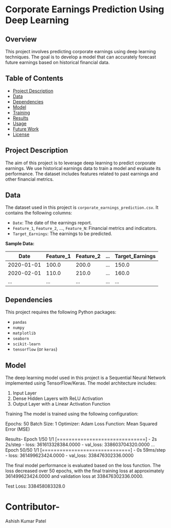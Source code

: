 # Corporate Earnings Prediction Using Deep Learning

## Overview

This project involves predicting corporate earnings using deep learning techniques. The goal is to develop a model that can accurately forecast future earnings based on historical financial data.

## Table of Contents

- [Project Description](#project-description)
- [Data](#data)
- [Dependencies](#dependencies)
- [Model](#model)
- [Training](#training)
- [Results](#results)
- [Usage](#usage)
- [Future Work](#future-work)
- [License](#license)

## Project Description

The aim of this project is to leverage deep learning to predict corporate earnings. We use historical earnings data to train a model and evaluate its performance. The dataset includes features related to past earnings and other financial metrics.

## Data

The dataset used in this project is `corporate_earnings_prediction.csv`. It contains the following columns:

- `Date`: The date of the earnings report.
- `Feature_1`, `Feature_2`, ..., `Feature_N`: Financial metrics and indicators.
- `Target_Earnings`: The earnings to be predicted.

**Sample Data:**

| Date       | Feature_1 | Feature_2 | ... | Target_Earnings |
|------------|-----------|-----------|-----|-----------------|
| 2020-01-01 | 100.0     | 200.0     | ... | 150.0           |
| 2020-02-01 | 110.0     | 210.0     | ... | 160.0           |
| ...        | ...       | ...       | ... | ...             |

## Dependencies

This project requires the following Python packages:

- `pandas`
- `numpy`
- `matplotlib`
- `seaborn`
- `scikit-learn`
- `tensorflow` (or `keras`)

## Model
The deep learning model used in this project is a Sequential Neural Network implemented using TensorFlow/Keras. The model architecture includes:

1. Input Layer
2. Dense Hidden Layers with ReLU Activation
3. Output Layer with a Linear Activation Function

Training
The model is trained using the following configuration:

Epochs: 50
Batch Size: 1
Optimizer: Adam
Loss Function: Mean Squared Error (MSE)

Results-
Epoch 1/50
1/1 [==============================] - 2s 2s/step - loss: 361613328384.0000 - val_loss: 338603704320.0000
...
Epoch 50/50
1/1 [==============================] - 0s 59ms/step - loss: 361499623424.0000 - val_loss: 338476302336.0000

The final model performance is evaluated based on the loss function. The loss decreased over 50 epochs, with the final training loss at approximately 361499623424.0000 and validation loss at 338476302336.0000.

Test Loss: 338458083328.0

# Contributor- 
Ashish Kumar Patel
